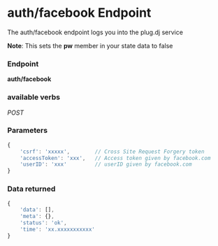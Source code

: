 # auth/facebook Endpoint

The auth/facebook endpoint logs you into the plug.dj service

**Note**: This sets the **pw** member in your state data to false

### Endpoint

**auth/facebook**

### available verbs

_POST_

### Parameters

```js
{
    'csrf': 'xxxxx',        // Cross Site Request Forgery token
    'accessToken': 'xxx',   // Access token given by facebook.com
    'userID': 'xxx'         // userID given by facebook.com
}
```

### Data returned

```js
{
    'data': [],
    'meta': {},
    'status': 'ok',
    'time': 'xx.xxxxxxxxxxx'
}
```